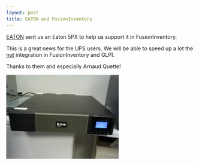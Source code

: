 ```yaml
---
layout: post
title: EATON and FusionInventory
---
```


[EATON](http://www.eaton.com/) sent us an Eaton 5PX to help us support it in FusionInventory.

This is a great news for the UPS users. We will be able to speed up a lot the [nut](http://www.networkupstools.org/) integration in FusionInventory and GLPI.

Thanks to them and especially Arnaud Quette!

<a href="/news_docs/eaton.jpg"><img src="/news_docs/eaton-300x225.jpg" alt="" title="SAMSUNG" width="300" height="225" class="aligncenter size-medium wp-image-1332" /></a>
